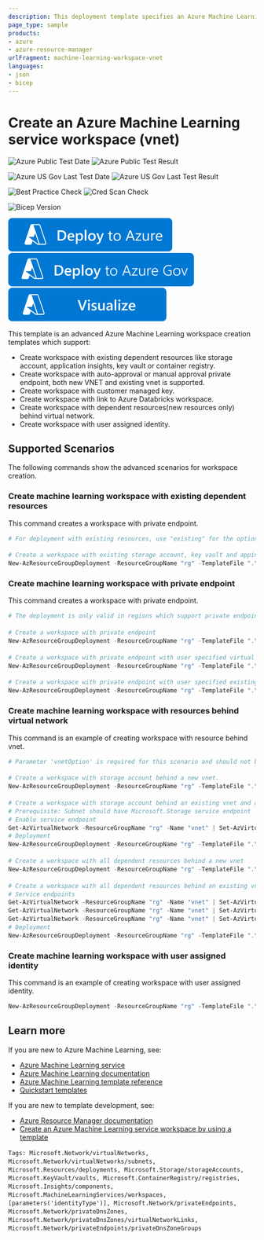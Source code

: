 ```yaml
---
description: This deployment template specifies an Azure Machine Learning workspace, and its associated resources including Azure Key Vault, Azure Storage, Azure Application Insights and Azure Container Registry. This configuration describes the set of resources you require to get started with Azure Machine Learning in a network isolated set up.
page_type: sample
products:
- azure
- azure-resource-manager
urlFragment: machine-learning-workspace-vnet
languages:
- json
- bicep
---
```

# Create an Azure Machine Learning service workspace (vnet)

![Azure Public Test Date](https://azurequickstartsservice.blob.core.windows.net/badges/quickstarts/microsoft.machinelearningservices/machine-learning-workspace-vnet/PublicLastTestDate.svg)
![Azure Public Test Result](https://azurequickstartsservice.blob.core.windows.net/badges/quickstarts/microsoft.machinelearningservices/machine-learning-workspace-vnet/PublicDeployment.svg)

![Azure US Gov Last Test Date](https://azurequickstartsservice.blob.core.windows.net/badges/quickstarts/microsoft.machinelearningservices/machine-learning-workspace-vnet/FairfaxLastTestDate.svg)
![Azure US Gov Last Test Result](https://azurequickstartsservice.blob.core.windows.net/badges/quickstarts/microsoft.machinelearningservices/machine-learning-workspace-vnet/FairfaxDeployment.svg)

![Best Practice Check](https://azurequickstartsservice.blob.core.windows.net/badges/quickstarts/microsoft.machinelearningservices/machine-learning-workspace-vnet/BestPracticeResult.svg)
![Cred Scan Check](https://azurequickstartsservice.blob.core.windows.net/badges/quickstarts/microsoft.machinelearningservices/machine-learning-workspace-vnet/CredScanResult.svg)

![Bicep Version](https://azurequickstartsservice.blob.core.windows.net/badges/quickstarts/microsoft.machinelearningservices/machine-learning-workspace-vnet/BicepVersion.svg)

[![Deploy To Azure](https://raw.githubusercontent.com/Azure/azure-quickstart-templates/master/1-CONTRIBUTION-GUIDE/images/deploytoazure.svg?sanitize=true)](https://portal.azure.com/#create/Microsoft.Template/uri/https%3A%2F%2Fraw.githubusercontent.com%2FAzure%2Fazure-quickstart-templates%2Fmaster%2Fquickstarts%2Fmicrosoft.machinelearningservices%2Fmachine-learning-workspace-vnet%2Fazuredeploy.json)
[![Deploy To Azure US Gov](https://raw.githubusercontent.com/Azure/azure-quickstart-templates/master/1-CONTRIBUTION-GUIDE/images/deploytoazuregov.svg?sanitize=true)](https://portal.azure.us/#create/Microsoft.Template/uri/https%3A%2F%2Fraw.githubusercontent.com%2FAzure%2Fazure-quickstart-templates%2Fmaster%2Fquickstarts%2Fmicrosoft.machinelearningservices%2Fmachine-learning-workspace-vnet%2Fazuredeploy.json)
[![Visualize](https://raw.githubusercontent.com/Azure/azure-quickstart-templates/master/1-CONTRIBUTION-GUIDE/images/visualizebutton.svg?sanitize=true)](http://armviz.io/#/?load=https%3A%2F%2Fraw.githubusercontent.com%2FAzure%2Fazure-quickstart-templates%2Fmaster%2Fquickstarts%2Fmicrosoft.machinelearningservices%2Fmachine-learning-workspace-vnet%2Fazuredeploy.json)

This template is an advanced Azure Machine Learning workspace creation templates which support:

- Create workspace with existing dependent resources like storage account, application insights, key vault or container registry.
- Create workspace with auto-approval or manual approval private endpoint, both new VNET and existing vnet is supported.
- Create workspace with customer managed key.
- Create workspace with link to Azure Databricks workspace.
- Create workspace with dependent resources(new resources only) behind virtual network.
- Create workspace with user assigned identity.

## Supported Scenarios

The following commands show the advanced scenarios for workspace creation.

### Create machine learning workspace with existing dependent resources

This command creates a workspace with private endpoint.

```PowerShell
# For deployment with existing resources, use "existing" for the option and resource group name is required.

# Create a workspace with existing storage account, key vault and appinsights
New-AzResourceGroupDeployment -ResourceGroupName "rg" -TemplateFile ".\azuredeploy.json" -workspaceName "workspaceName" -location "westus2" -Name "deploymentname" -storageAccountOption "existing" -storageAccountResourceGroupName "existing-storage-rg" -storageAccountName "existing-storage-name" -keyVaultOption "existing" -keyVaultResourceGroupName "existing-kv-rg" -keyVaultName "existing-kv-name" -applicationInsightsOption "existing" -applicationInsightsResourceGroupName "existing-ai-rg" -applicationInsightsName "existing-ai-name" -identityType "systemAssigned"
```

### Create machine learning workspace with private endpoint

This command creates a workspace with private endpoint.

```PowerShell
# The deployment is only valid in regions which support private endpoints. For manual approval private endpoint, just set privateEndpointType="ManualApproval"

# Create a workspace with private endpoint
New-AzResourceGroupDeployment -ResourceGroupName "rg" -TemplateFile ".\azuredeploy.json" -workspaceName "workspaceName" -location "westus2" -Name "deploymentname" -privateEndpointType "AutoApproval"

# Create a workspace with private endpoint with user specified virtual network name
New-AzResourceGroupDeployment -ResourceGroupName "rg" -TemplateFile ".\azuredeploy.json" -workspaceName "workspaceName" -location "westus2" -Name "deploymentname" -privateEndpointType "AutoApproval" -vnetName "vnet" -subnetName "subnet"

# Create a workspace with private endpoint with user specified existing vnet
New-AzResourceGroupDeployment -ResourceGroupName "rg" -TemplateFile ".\azuredeploy.json" -workspaceName "workspaceName" -location "westus2" -Name "deploymentname" -privateEndpointType "AutoApproval" -vnetName "vnet" -vnetOption "existing" -vnetResourceGroupName "rg" -subnetName "subnet" -subnetOption "existing"
```

### Create machine learning workspace with resources behind virtual network

This command is an example of creating workspace with resource behind vnet.

```PowerShell
# Parameter 'vnetOption' is required for this scenario and should not be 'none'. The example shows how to put the storage account behind vnet. You can also apply the scenario into key vault and container registry. For container registry, only 'Premium' sku is supported.

# Create a workspace with storage account behind a new vnet.
New-AzResourceGroupDeployment -ResourceGroupName "rg" -TemplateFile ".\azuredeploy.json" -workspaceName "workspaceName" -location "westus2" -Name "deploymentname" -storageAccountBehindVNet "true" -vnetOption "new" -vnetName "vnet"

# Create a workspace with storage account behind an existing vnet and an existing subnet.
# Prerequisite: Subnet should have Microsoft.Storage service endpoint
# Enable service endpoint
Get-AzVirtualNetwork -ResourceGroupName "rg" -Name "vnet" | Set-AzVirtualNetworkSubnetConfig -Name "subnet" -AddressPrefix "<subnet prefix>" -ServiceEndpoint "Microsoft.Storage" | Set-AzVirtualNetwork
# Deployment
New-AzResourceGroupDeployment -ResourceGroupName "rg" -TemplateFile ".\azuredeploy.json" -workspaceName "workspaceName" -location "westus2" -Name "deploymentname" -storageAccountBehindVNet "true" -vnetOption "existing" -vnetName "vnet" -vnetResourceGroupName "rg" -subnetName "subnet" -subnetOption "existing"

# Create a workspace with all dependent resources behind a new vnet
New-AzResourceGroupDeployment -ResourceGroupName "rg" -TemplateFile ".\azuredeploy.json" -workspaceName "workspaceName" -location "westus2" -Name "deploymentname" -containerRegistryOption "new" -containerRegistrySku "Premium" -storageAccountBehindVNet "true" -keyVaultBehindVNet "true" -containerRegistryBehindVNet "true" -vnetOption "new" -vnetName "vnet"

# Create a workspace with all dependent resources behind an existing vnet
# Service endpoints
Get-AzVirtualNetwork -ResourceGroupName "rg" -Name "vnet" | Set-AzVirtualNetworkSubnetConfig -Name "subnet" -AddressPrefix "<subnet prefix>" -ServiceEndpoint "Microsoft.Storage" | Set-AzVirtualNetwork
Get-AzVirtualNetwork -ResourceGroupName "rg" -Name "vnet" | Set-AzVirtualNetworkSubnetConfig -Name "subnet" -AddressPrefix "<subnet prefix>" -ServiceEndpoint "Microsoft.KeyVault" | Set-AzVirtualNetwork
Get-AzVirtualNetwork -ResourceGroupName "rg" -Name "vnet" | Set-AzVirtualNetworkSubnetConfig -Name "subnet" -AddressPrefix "<subnet prefix>" -ServiceEndpoint "Microsoft.ContainerRegistry" | Set-AzVirtualNetwork
# Deployment
New-AzResourceGroupDeployment -ResourceGroupName "rg" -TemplateFile ".\azuredeploy.json" -workspaceName "workspaceName" -location "westus2" -Name "deploymentname" -containerRegistryOption "new" -containerRegistrySku "Premium" -storageAccountBehindVNet "true" -keyVaultBehindVNet "true" -containerRegistryBehindVNet "true" -vnetOption "existing" -vnetName "vnet" -vnetResourceGroupName "rg" -subnetName "subnet" -subnetOption "existing"
```

### Create machine learning workspace with user assigned identity

This command is an example of creating workspace with user assigned identity.

```Powershell
New-AzResourceGroupDeployment -ResourceGroupName "rg" -TemplateFile ".\azuredeploy.json" -workspaceName "workspaceName" -location "westus2" -Name "deploymentname" -storageAccountOption "existing" -storageAccountResourceGroupName "existing-storage-rg" -storageAccountName "existing-storage-name" -keyVaultOption "existing" -keyVaultResourceGroupName "existing-kv-rg" -keyVaultName "existing-kv-name" -applicationInsightsOption "existing" -applicationInsightsResourceGroupName "existing-ai-rg" -applicationInsightsName "existing-ai-name" -identityType "userAssigned" -primaryUserAssignedIdentity "/subscriptions/00000000-0000-0000-0000-000000000000/resourceGroups/rg/providers/Microsoft.ManagedIdentity/userAssignedIdentities/uai"
```

## Learn more

If you are new to Azure Machine Learning, see:

- [Azure Machine Learning service](https://azure.microsoft.com/services/machine-learning-service/)
- [Azure Machine Learning documentation](https://docs.microsoft.com/azure/machine-learning/)
- [Azure Machine Learning template reference](https://docs.microsoft.com/azure/templates/microsoft.machinelearningservices/allversions)
- [Quickstart templates](https://azure.microsoft.com/resources/templates/)

If you are new to template development, see:

- [Azure Resource Manager documentation](https://docs.microsoft.com/azure/azure-resource-manager/)
- [Create an Azure Machine Learning service workspace by using a template](https://docs.microsoft.com/azure/machine-learning/service/how-to-create-workspace-template)

`Tags: Microsoft.Network/virtualNetworks, Microsoft.Network/virtualNetworks/subnets, Microsoft.Resources/deployments, Microsoft.Storage/storageAccounts, Microsoft.KeyVault/vaults, Microsoft.ContainerRegistry/registries, Microsoft.Insights/components, Microsoft.MachineLearningServices/workspaces, [parameters('identityType')], Microsoft.Network/privateEndpoints, Microsoft.Network/privateDnsZones, Microsoft.Network/privateDnsZones/virtualNetworkLinks, Microsoft.Network/privateEndpoints/privateDnsZoneGroups`
